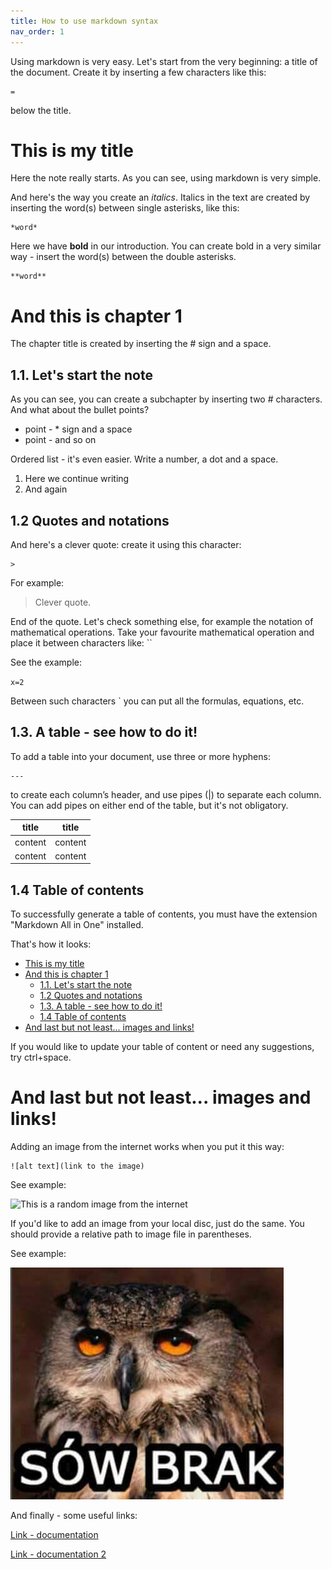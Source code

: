 ```yaml
---
title: How to use markdown syntax
nav_order: 1
---
```

Using markdown is very easy. Let's start from the very beginning: a title of the document. Create it by inserting a few characters like this: 
```
=
```
below the title.

This is my title
=============
Here the note really starts. As you can see, using markdown is very simple. 

And here's the way you create an *italics*.
Italics in the text are created by inserting the word(s) between single asterisks, like this: 
```
*word*
```

Here we have **bold** in our introduction.
You can create bold in a very similar way - insert the word(s) between the double asterisks.
```
**word**
```

# And this is chapter 1 

The chapter title is created by inserting the # sign and a space.

## 1.1. Let's start the note

As you can see, you can create a subchapter by inserting two # characters. And what about the bullet points?

* point - * sign and a space
* point - and so on

Ordered list - it's even easier. Write a number, a dot and a space.

1. Here we continue writing
2. And again

## 1.2 Quotes and notations 

And here's a clever quote: create it using this character: 
```
>
```
For example:

> Clever quote.  

End of the quote. Let's check something else, for example the notation of mathematical operations. Take your favourite mathematical operation and place it between characters like: ``

See the example:

`x=2`

Between such characters ` you can put all the formulas, equations, etc.

## 1.3. A table - see how to do it!

To add a table into your document, use three or more hyphens: 
```
--- 
```
to create each column’s header, and use pipes (|) to separate each column. You can add pipes on either end of the table, but it's not obligatory. 


| title   | title   |
|---------|---------|
| content | content |
| content | content |


## 1.4 Table of contents

To successfully generate a table of contents, you must have the extension "Markdown All in One" installed.

That's how it looks:

- [This is my title](#this-is-my-title)
- [And this is chapter 1](#and-this-is-chapter-1)
  - [1.1. Let's start the note](#11-lets-start-the-note)
  - [1.2 Quotes and notations](#12-quotes-and-notations)
  - [1.3. A table - see how to do it!](#13-a-table---see-how-to-do-it)
  - [1.4 Table of contents](#14-table-of-contents)
- [And last but not least... images and links!](#and-last-but-not-least-images-and-links)

If you would like to update your table of content or need any suggestions, try ctrl+space.

# And last but not least... images and links!

Adding an image from the internet works when you put it this way: 

```
![alt text](link to the image)
```
See example:

![This is a random image from the internet](https://4rooms.com.pl/userdata/public/gfx/1279cded36c5a39ffac5a8b86ffa654c.jpg)

If you'd like to add an image from your local disc, just do the same. You should provide a relative path to image file in parentheses.

See example:

![And this is an image from my computer](sowbrak.jpg)

And finally - some useful links:

[Link - documentation](https://daringfireball.net/projects/markdown/)

[Link - documentation 2](https://www.markdownguide.org/extended-syntax/)


